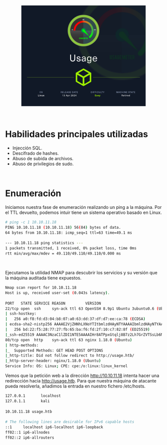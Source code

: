 <p align="center">
    <img src="imagenes/Usage.png" alt="Usage" width="400"  />
</p>

<br>

# Habilidades principales utilizadas
- Injección SQL.
- Descifrado de hashes.
- Abuso de subida de archivos.
- Abuso de privilegios de sudo.

<br>

# Enumeración
Iniciamos nuestra fase de enumeración realizando un ping a la máquina. Por el TTL devuelto, podemos intuir tiene un sistema operativo basado en Linux.

```bash
# ping -c 1 10.10.11.18                                                                                                         
PING 10.10.11.18 (10.10.11.18) 56(84) bytes of data.
64 bytes from 10.10.11.18: icmp_seq=1 ttl=63 time=49.1 ms

--- 10.10.11.18 ping statistics ---
1 packets transmitted, 1 received, 0% packet loss, time 0ms
rtt min/avg/max/mdev = 49.110/49.110/49.110/0.000 ms
```

<br>

Ejecutamos la utilidad NMAP para descubrir los servicios y su versión que la máquina auditada tiene expuestos.

```bash
Nmap scan report for 10.10.11.18
Host is up, received user-set (0.043s latency).

PORT   STATE SERVICE REASON         VERSION
22/tcp open  ssh     syn-ack ttl 63 OpenSSH 8.9p1 Ubuntu 3ubuntu0.6 (Ubuntu Linux; protocol 2.0)
| ssh-hostkey: 
|   256 a0:f8:fd:d3:04:b8:07:a0:63:dd:37:df:d7:ee:ca:78 (ECDSA)
| ecdsa-sha2-nistp256 AAAAE2VjZHNhLXNoYTItbmlzdHAyNTYAAAAIbmlzdHAyNTYAAABBBFfdLKVCM7tItpTAWFFy6gTlaOXOkNbeGIN9+NQMn89HkDBG3W3XDQDyM5JAYDlvDpngF58j/WrZkZw0rS6YqS0=
|   256 bd:22:f5:28:77:27:fb:65:ba:f6:fd:2f:10:c7:82:8f (ED25519)
|_ssh-ed25519 AAAAC3NzaC1lZDI1NTE5AAAAIHr8ATPpxGtqlj8B7z2Lh7GrZVTSsLb6MkU3laICZlTk
80/tcp open  http    syn-ack ttl 63 nginx 1.18.0 (Ubuntu)
| http-methods: 
|_  Supported Methods: GET HEAD POST OPTIONS
|_http-title: Did not follow redirect to http://usage.htb/
|_http-server-header: nginx/1.18.0 (Ubuntu)
Service Info: OS: Linux; CPE: cpe:/o:linux:linux_kernel
```

Vemos que la petición web a la dirección http://10.10.11.18 intenta hacer una redirección hacia http://usage.htb. Para que nuestra máquina de atacante pueda resolverla, añadimos la entrada en nuestro fichero /etc/hosts.
```bash
127.0.0.1       localhost
127.0.1.1       kali

10.10.11.18 usage.htb                

# The following lines are desirable for IPv6 capable hosts
::1     localhost ip6-localhost ip6-loopback
ff02::1 ip6-allnodes
ff02::2 ip6-allrouters
```

